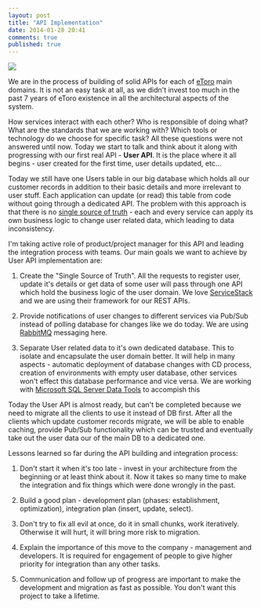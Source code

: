 ```yaml
---
layout: post
title: "API Implementation"
date: 2014-01-28‎ 20:41
comments: true
published: true
---
```


![](/images/api.gif)

We are in the process of building of solid APIs for each of [eToro](http://www.etoro.com/) main domains. It is not an easy task at all, as we didn't invest too much in the past 7 years of eToro existence in all the architectural aspects of the system. 

How services interact with each other? Who is responsible of doing what? What are the standards that we are working with? Which tools or technology do we choose for specific task? All these questions were not answered until now. Today we start to talk and think about it along with progressing with our first real API - **User API**. It is the place where it all begins - user created for the first time, user details updated, etc...

Today we still have one Users table in our big database which holds all our customer records in addition to their basic details and more irrelevant to user stuff. Each application can update (or read) this table from code without going through a dedicated API. The problem with this approach is that there is no [single source of truth](http://en.wikipedia.org/wiki/Single_Source_of_Truth) - each and every service can apply its own business logic to change user related data, which leading to data inconsistency.

I'm taking active role of product/project manager for this API and leading the integration process with teams. Our main goals we want to achieve by User API implementation are:

1. Create the "Single Source of Truth". All the requests to register user, update it's details or get data of some user will pass through one API which hold the business logic of the user domain. We love [ServiceStack](https://servicestack.net/) and we are using their framework for our REST APIs.

2. Provide notifications of user changes to different services via Pub/Sub instead of polling database for changes like we do today. We are using [RabbitMQ](http://www.rabbitmq.com/) messaging here. 

3. Separate User related data to it's own dedicated database. This to isolate and encapsulate the user domain better. It will help in many aspects - automatic deployment of database changes with CD process, creation of environments with empty user database, other services won't effect this database performance and vice versa. We are working with [Microsoft SQL Server Data Tools](http://msdn.microsoft.com/en-us/data/tools.aspx) to accompish this

Today the User API is almost ready, but can't be completed because we need to migrate all the clients to use it instead of DB first. After all the clients which update customer records migrate, we will be able to enable caching, provide Pub/Sub functionality which can be trusted and eventually take out the user data our of the main DB to a dedicated one. 

Lessons learned so far during the API building and integration process:
 
1. Don't start it when it's too late - invest in your architecture from the beginning or at least think about it. Now it takes so many time to make the integration and fix things which were done wrongly in the past.

2. Build a good plan - development plan (phases: establishment, optimization), integration plan (insert, update, select).

3. Don't try to fix all evil at once, do it in small chunks, work iteratively. Otherwise it will hurt, it will bring more risk to migration.

4. Explain the importance of this move to the company - management and developers. It is required for engagement of people to give higher priority for integration than any other tasks.

5. Communication and follow up of progress are important to make the development and migration as fast as possible. You don't want this project to take a lifetime.